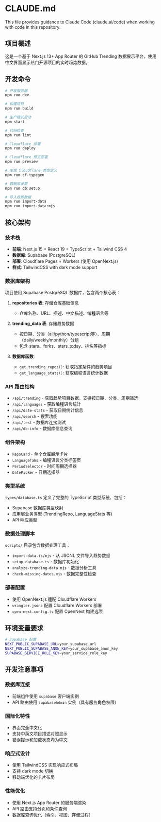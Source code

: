 # CLAUDE.md

This file provides guidance to Claude Code (claude.ai/code) when working with code in this repository.

## 项目概述

这是一个基于 Next.js 13+ App Router 的 GitHub Trending 数据展示平台，使用中文界面显示热门开源项目的实时趋势数据。

## 开发命令

```bash
# 开发服务器
npm run dev

# 构建项目
npm run build

# 生产模式启动
npm start

# 代码检查
npm run lint

# Cloudflare 部署
npm run deploy

# Cloudflare 预览部署
npm run preview

# 生成 Cloudflare 类型定义
npm run cf-typegen

# 数据库设置
npm run db:setup

# 导入趋势数据
npm run import-data
npm run import-data:mjs
```

## 核心架构

### 技术栈
- **前端**: Next.js 15 + React 19 + TypeScript + Tailwind CSS 4
- **数据库**: Supabase (PostgreSQL) 
- **部署**: Cloudflare Pages + Workers (使用 OpenNext.js)
- **样式**: TailwindCSS with dark mode support

### 数据库架构
项目使用 Supabase PostgreSQL 数据库，包含两个核心表：

1. **repositories 表**: 存储仓库基础信息
   - 仓库名称、URL、描述、中文描述、编程语言等

2. **trending_data 表**: 存储趋势数据
   - 按日期、分类（all/python/typescript等）、周期（daily/weekly/monthly）分组
   - 包含 stars、forks、stars_today、排名等指标

3. **数据库函数**:
   - `get_trending_repos()`: 获取指定条件的趋势项目
   - `get_language_stats()`: 获取编程语言统计数据

### API 路由结构
- `/api/trending` - 获取趋势项目数据，支持按日期、分类、周期筛选
- `/api/languages` - 获取编程语言统计
- `/api/date-stats` - 获取日期统计信息
- `/api/search` - 搜索功能
- `/api/test` - 数据库连接测试
- `/api/db-info` - 数据库信息查询

### 组件架构
- `RepoCard` - 单个仓库展示卡片
- `LanguageTabs` - 编程语言分类标签页
- `PeriodSelector` - 时间周期选择器
- `DatePicker` - 日期选择器

### 类型系统
`types/database.ts` 定义了完整的 TypeScript 类型系统，包括：
- Supabase 数据库类型映射
- 应用层业务类型 (TrendingRepo, LanguageStats 等)
- API 响应类型

### 数据处理脚本
`scripts/` 目录包含数据处理工具：
- `import-data.ts/mjs` - 从 JSONL 文件导入趋势数据
- `setup-database.ts` - 数据库初始化
- `analyze-trending-data.mjs` - 数据分析工具
- `check-missing-dates.mjs` - 数据完整性检查

### 部署配置
- 使用 OpenNext.js 适配 Cloudflare Workers
- `wrangler.jsonc` 配置 Cloudflare Workers 部署
- `open-next.config.ts` 配置 OpenNext 构建选项

## 环境变量要求

```bash
# Supabase 配置
NEXT_PUBLIC_SUPABASE_URL=your_supabase_url
NEXT_PUBLIC_SUPABASE_ANON_KEY=your_supabase_anon_key
SUPABASE_SERVICE_ROLE_KEY=your_service_role_key
```

## 开发注意事项

### 数据库连接
- 前端组件使用 `supabase` 客户端实例
- API 路由使用 `supabaseAdmin` 实例（具有服务角色权限）

### 国际化特性
- 界面完全中文化
- 支持中英文项目描述对照显示
- 错误提示和加载状态均为中文

### 响应式设计
- 使用 TailwindCSS 实现响应式布局
- 支持 dark mode 切换
- 移动端优化的卡片布局

### 性能优化
- 使用 Next.js App Router 的服务端渲染
- API 路由支持分页和条件查询
- 数据库查询优化（索引、视图、存储过程）